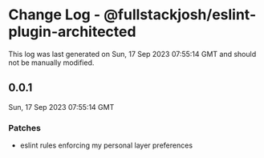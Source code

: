# Change Log - @fullstackjosh/eslint-plugin-architected

This log was last generated on Sun, 17 Sep 2023 07:55:14 GMT and should not be manually modified.

## 0.0.1
Sun, 17 Sep 2023 07:55:14 GMT

### Patches

- eslint rules enforcing my personal layer preferences

